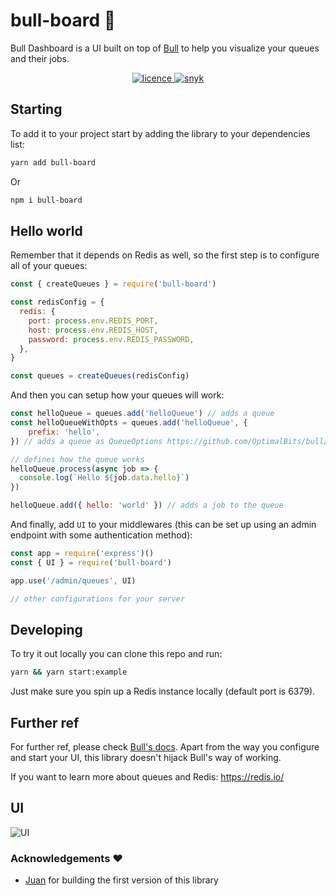 # bull-board 🎯

Bull Dashboard is a UI built on top of [Bull](https://github.com/OptimalBits/bull) to help you visualize your queues and their jobs.

<p align="center">
  <a href="https://github.com/vcapretz/bull-board/blob/master/LICENSE">
    <img alt="licence" src="https://img.shields.io/npm/l/dockest.svg?style=flat">
  </a>
  <a href="https://snyk.io/test/github/vcapretz/bull-board">
    <img alt="snyk" src="https://snyk.io/test/github/vcapretz/bull-board/badge.svg">
  </a>
<p>

## Starting

To add it to your project start by adding the library to your dependencies list:

```sh
yarn add bull-board
```

Or

```sh
npm i bull-board
```

## Hello world

Remember that it depends on Redis as well, so the first step is to configure all of your queues:

```js
const { createQueues } = require('bull-board')

const redisConfig = {
  redis: {
    port: process.env.REDIS_PORT,
    host: process.env.REDIS_HOST,
    password: process.env.REDIS_PASSWORD,
  },
}

const queues = createQueues(redisConfig)
```

And then you can setup how your queues will work:

```js
const helloQueue = queues.add('helloQueue') // adds a queue
const helloQueueWithOpts = queues.add('helloQueue', {
    prefix: 'hello',
}) // adds a queue as QueueOptions https://github.com/OptimalBits/bull/blob/master/REFERENCE.md#queue

// defines how the queue works
helloQueue.process(async job => {
  console.log(`Hello ${job.data.hello}`)
})

helloQueue.add({ hello: 'world' }) // adds a job to the queue
```

And finally, add `UI` to your middlewares (this can be set up using an admin endpoint with some authentication method):

```js
const app = require('express')()
const { UI } = require('bull-board')

app.use('/admin/queues', UI)

// other configurations for your server
```

## Developing

To try it out locally you can clone this repo and run:

```sh
yarn && yarn start:example
```

Just make sure you spin up a Redis instance locally (default port is 6379).

## Further ref

For further ref, please check [Bull's docs](https://optimalbits.github.io/bull/). Apart from the way you configure and start your UI, this library doesn't hijack Bull's way of working.

If you want to learn more about queues and Redis: https://redis.io/

## UI

![UI](https://raw.githubusercontent.com/vcapretz/bull-board/master/shot.png)

### Acknowledgements ❤️

- [Juan](https://github.com/joaomilho) for building the first version of this library
